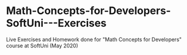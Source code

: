# Math-Concepts-for-Developers-SoftUni---Exercises
Live Exercises and Homework done for "Math Concepts for Developers" course at SoftUni (May 2020)
